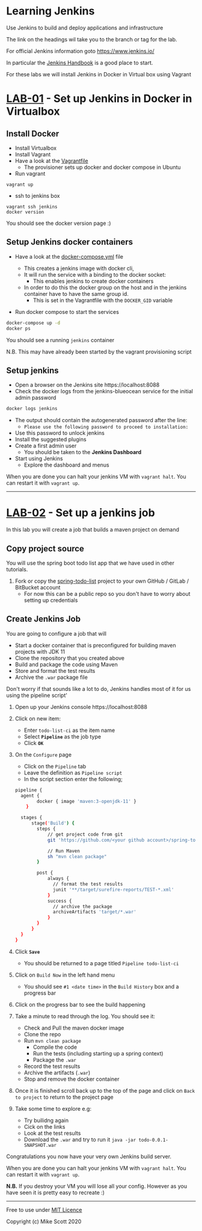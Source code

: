 # Learning Jenkins 
Use Jenkins to build and deploy applications and infrastructure

The link on the headings wil take you to the branch or tag for the lab.

For official Jenkins information goto https://www.jenkins.io/
  

In particular the [Jenkins Handbook](https://www.jenkins.io/doc/book/) is a good place to start.

For these labs we will install Jenkins in Docker in Virtual box using Vagrant

# [LAB-01](../../tree/LAB-01) - Set up Jenkins in Docker in Virtualbox
## Install Docker
* Install Virtualbox 
* Install Vagrant
* Have a look at the [Vagrantfile](Vagrantfile)
    * The provisioner sets up docker and docker compose in Ubuntu
* Run vagrant
```
vagrant up
```
* ssh to jenkins box
```
vagrant ssh jenkins
docker version
```
You should see the docker version page :)

## Setup Jenkins docker containers
* Have a look at the [docker-compose.yml](docker-compose.yml) file
  * This creates a jenkins image with docker cli, 
  * It will run the service with a binding to the docker socket:
    * This enables jenkins to create docker containers
  * In order to do this the docker group on the host and in the jenkins container have to have the same group id.
    * This is set in the Vagrantfile with the `DOCKER_GID` variable

* Run docker compose to start the services
``` bash
docker-compose up -d
docker ps
```
You should see a running `jenkins` container

N.B. This may have already been started by the vagrant provisioning script

## Setup jenkins
* Open a browser on the Jenkins site https://localhost:8088
* Check the docker logs from the jenkins-blueocean service for the initial admin password
``` bash
docker logs jenkins
```
* The output should contain the autogenerated password after the line:
  * `Please use the following password to proceed to installation:`
* Use this password to unlock jenkins
* Install the suggested plugins
* Create a first admin user
  * You should be taken to the **Jenkins Dashboard**
* Start using Jenkins
  * Explore the dashboard and menus

When you are done you can halt your jenkins VM with `vagrant halt`.  You can restart it with `vagrant up`.

---
# [LAB-02](../../tree/LAB-02) - Set up a jenkins job
In this lab you will create a job that builds a maven project on demand
## Copy project source
You will use the spring boot todo list app that we have used in other tutorials.
1.  Fork or copy the [spring-todo-list](https://github.com/MikeAScott/spring-todo-list) project to your own GitHub / GitLab / BitBucket account
    * For now this can be a public repo so you don't have to worry about setting up credentials
## Create Jenkins Job
You are going to configure a job that will
* Start a docker container that is preconfigured for building maven projects with JDK 11
* Clone the repository that you created above
* Build and package the code using Maven
* Store and format the test results
* Archive the `.war` package file

Don't worry if that sounds like a lot to do, Jenkins handles most of it for us using the pipeline script'

1. Open up your Jenkins console  https://localhost:8088
1. Click on new item:
   * Enter `todo-list-ci` as the item name
   * Select **`Pipeline`** as the job type
   * Click **`OK`**

1. On the `Configure` page
   * Click on the `Pipeline` tab
   * Leave the definition as `Pipeline script`
   * In the script section enter the following;
    ``` bash
    pipeline {
      agent {
            docker { image 'maven:3-openjdk-11' }
        }

      stages {
          stage('Build') {
            steps {
                // get project code from git
                git 'https://github.com/<your github account>/spring-todo-list'

                // Run Maven
                sh "mvn clean package"
            }

            post {
                always {
                  // format the test results
                  junit '**/target/surefire-reports/TEST-*.xml'
                }
                success {
                  // archive the package
                  archiveArtifacts 'target/*.war'
                }
            }
          }
      }
    }
    ```
1.  Click **`Save`**
    * You should be returned to a page titled `Pipeline todo-list-ci`
1.  Click on `Build Now` in the left hand menu
    * You should see `#1 <date time>` in the `Build History` box and a progress bar
1.  Click on the progress bar to see the build happening
1.  Take a minute to read through the log.  You should see it:
    * Check and Pull the maven docker image
    * Clone the repo
    * Run `mvn clean package`
      * Compile the code
      * Run the tests (including starting up a spring context)
      * Package the `.war`
    * Record the test results
    * Archive the artifacts (`.war`)
    * Stop and remove the docker container  

1.  Once it is finished scroll back up to the top of the page and click on `Back to project` to return to the project page
1. Take some time to explore e.g:
   * Try builidng again
   * Cick on the links
   * Look at the test results
   * Download the `.war` and try to run it `java -jar todo-0.0.1-SNAPSHOT.war`

Congratulations you now have your very own Jenkins build server.

When you are done you can halt your jenkins VM with `vagrant halt`.  You can restart it with `vagrant up`.

**N.B.** If you destroy your VM you will lose all your config.  However as you have seen it is pretty easy to recreate :) 


---
Free to use under [MIT Licence](./LICENCE)

Copyright (c) Mike Scott 2020
